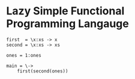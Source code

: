 # Lazy Simple Functional Programming Langauge

```
first  = \x:xs -> x
second = \x:xs -> xs

ones = 1:ones

main = \->
    first(second(ones))

```
